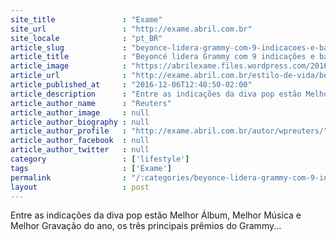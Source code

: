 ```yaml
---
site_title               : "Exame"
site_url                 : "http://exame.abril.com.br"
site_locale              : "pt_BR"
article_slug             : "beyonce-lidera-grammy-com-9-indicacoes-e-bate-recorde"
article_title            : "Beyoncé lidera Grammy com 9 indicações e bate recorde"
article_image            : "https://abrilexame.files.wordpress.com/2016/09/size_960_16_9_beyonce24.jpg?quality=70&strip=all&w=960"
article_url              : "http://exame.abril.com.br/estilo-de-vida/beyonce-lidera-grammy-com-9-indicacoes-e-bate-recorde/"
article_published_at     : "2016-12-06T12:40:50-02:00"
article_description      : "Entre as indicações da diva pop estão Melhor Álbum, Melhor Música e Melhor Gravação do ano, os três principais prêmios do Grammy..."
article_author_name      : "Reuters"
article_author_image     : null
article_author_biography : null
article_author_profile   : "http://exame.abril.com.br/autor/wpreuters/"
article_author_facebook  : null
article_author_twitter   : null
category                 : ['lifestyle']
tags                     : ['Exame']
permalink                : "/:categories/beyonce-lidera-grammy-com-9-indicacoes-e-bate-recorde/"
layout                   : post
---
```


Entre as indicações da diva pop estão Melhor Álbum, Melhor Música e Melhor Gravação do ano, os três principais prêmios do Grammy...
